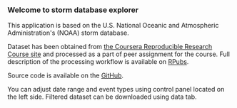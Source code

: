 ### Welcome to storm database explorer

This application is based on the U.S. National Oceanic and Atmospheric Administration's (NOAA) storm database.

Dataset has been obtained from [the Coursera Reproducible Research Course site](https://d396qusza40orc.cloudfront.net/repdata%2Fdata%2FStormData.csv.bz2) and processed as a part of peer assignment for the course. Full description of the processing workflow is available on [RPubs](http://rpubs.com/zero323/18294).

Source code is available on the [GitHub](https://github.com/zero323/developing-data-products-shiny).

You can adjust date range and event types using control panel located on the left side. Filtered dataset can be downloaded using data tab.
